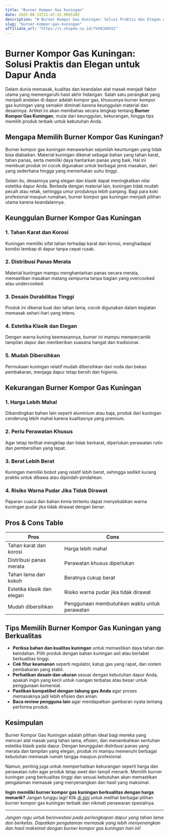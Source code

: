 ```yaml
---
title: "Burner Kompor Gas Kuningan"
date: 2025-08-31T21:47:31.909530Z
description: "# Burner Kompor Gas Kuningan: Solusi Praktis dan Elegan untuk Dapur Anda..."
slug: "burner-kompor-gas-kuningan"
affiliate_url: "https://s.shopee.co.id/7V44C68VX2"
---
```

# Burner Kompor Gas Kuningan: Solusi Praktis dan Elegan untuk Dapur Anda

Dalam dunia memasak, kualitas dan keandalan alat masak menjadi faktor utama yang memengaruhi hasil akhir hidangan. Salah satu perangkat yang menjadi andalan di dapur adalah kompor gas, khususnya burner kompor gas kuningan yang semakin diminati karena keunggulan material dan desainnya. Artikel ini akan membahas secara lengkap tentang **Burner Kompor Gas Kuningan**, mulai dari keunggulan, kekurangan, hingga tips memilih produk terbaik untuk kebutuhan Anda.

## Mengapa Memilih Burner Kompor Gas Kuningan?

Burner kompor gas kuningan menawarkan sejumlah keuntungan yang tidak bisa diabaikan. Material kuningan dikenal sebagai bahan yang tahan karat, tahan panas, serta memiliki daya hantarkan panas yang baik. Hal ini membuat produk ini cocok digunakan untuk berbagai jenis masakan, dari yang sederhana hingga yang memerlukan suhu tinggi.

Selain itu, desainnya yang elegan dan klasik dapat meningkatkan nilai estetika dapur Anda. Berbeda dengan material lain, kuningan tidak mudah pecah atau retak, sehingga umur produknya lebih panjang. Bagi para koki profesional maupun rumahan, burner kompor gas kuningan menjadi pilihan utama karena keandalannya.

## Keunggulan Burner Kompor Gas Kuningan

### 1. Tahan Karat dan Korosi  
Kuningan memiliki sifat tahan terhadap karat dan korosi, menghadapai kondisi lembap di dapur tanpa cepat rusak.

### 2. Distribusi Panas Merata  
Material kuningan mampu menghantarkan panas secara merata, memastikan masakan matang sempurna tanpa bagian yang overcooked atau undercooked.

### 3. Desain Durabilitas Tinggi  
Produk ini dikenal kuat dan tahan lama, cocok digunakan dalam kegiatan memasak sehari-hari yang intens.

### 4. Estetika Klasik dan Elegan  
Dengan warna kuning keemasannya, burner ini mampu mempercantik tampilan dapur dan memberikan suasana hangat dan tradisional.

### 5. Mudah Dibersihkan  
Permukaan kuningan relatif mudah dibersihkan dari noda dan bekas pembakaran, menjaga dapur tetap bersih dan higienis.

## Kekurangan Burner Kompor Gas Kuningan

### 1. Harga Lebih Mahal  
Dibandingkan bahan lain seperti aluminium atau baja, produk dari kuningan cenderung lebih mahal karena kualitasnya yang premium.

### 2. Perlu Perawatan Khusus  
Agar tetap terlihat mengkilap dan tidak berkarat, diperlukan perawatan rutin dan pembersihan yang tepat.

### 3. Berat Lebih Berat  
Kuningan memiliki bobot yang relatif lebih berat, sehingga sedikit kurang praktis untuk dibawa atau dipindah-pindahkan.

### 4. Risiko Warna Pudar Jika Tidak Dirawat  
Paparan cuaca dan bahan kimia tertentu dapat menyebabkan warna kuningan pudar jika tidak dirawat dengan benar.

## Pros & Cons Table

| **Pros**                                    | **Cons**                           |
|----------------------------------------------|----------------------------------|
| Tahan karat dan korosi                     | Harga lebih mahal               |
| Distribusi panas merata                     | Perawatan khusus diperlukan     |
| Tahan lama dan kokoh                        | Beratnya cukup berat             |
| Estetika klasik dan elegan                 | Risiko warna pudar jika tidak dirawat |
| Mudah dibersihkan                          | Penggunaan membutuhkan waktu untuk perawatan |

## Tips Memilih Burner Kompor Gas Kuningan yang Berkualitas

- **Periksa bahan dan kualitas kuningan** untuk memastikan daya tahan dan keindahan. Pilih produk dengan bahan kuningan asli atau berlabel berkualitas tinggi.
- **Cek fitur keamanan** seperti regulator, katup gas yang rapat, dan sistem pembakaran yang stabil.
- **Perhatikan desain dan ukuran** sesuai dengan kebutuhan dapur Anda, apakah ingin yang kecil untuk ruangan terbatas atau besar untuk penggunaan komersial.
- **Pastikan kompatibel dengan tabung gas Anda** agar proses memasaknya jadi lebih efisien dan aman.
- **Baca review pengguna lain** agar mendapatkan gambaran nyata tentang performa produk.

## Kesimpulan

Burner Kompor Gas Kuningan adalah pilihan ideal bagi mereka yang mencari alat masak yang tahan lama, efisien, dan menambahkan sentuhan estetika klasik pada dapur. Dengan keunggulan distribusi panas yang merata dan tampilan yang elegan, produk ini mampu memenuhi berbagai kebutuhan memasak rumah tangga maupun profesional.

Namun, penting juga untuk memperhatikan kekurangan seperti harga dan perawatan rutin agar produk tetap awet dan tampil menarik. Memilih burner kuningan yang berkualitas tinggi dan sesuai kebutuhan akan memastikan pengalaman memasak yang menyenangkan dan hasil yang maksimal.

**Ingin memiliki burner kompor gas kuningan berkualitas dengan harga menarik?** Jangan tunggu lagi! Klik [di sini](https://s.shopee.co.id/7V44C68VX2) untuk melihat berbagai pilihan burner kompor gas kuningan terbaik dan nikmati penawaran spesialnya.

---

*Jangan ragu untuk berinvestasi pada perlengkapan dapur yang tahan lama dan berkelas. Dapatkan pengalaman memasak yang lebih menyenangkan dan hasil maksimal dengan burner kompor gas kuningan hari ini!*